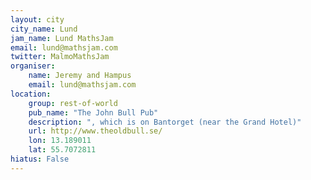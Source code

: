 ```yaml
---
layout: city                                           
city_name: Lund                                                               
jam_name: Lund MathsJam
email: lund@mathsjam.com
twitter: MalmoMathsJam
organiser:
    name: Jeremy and Hampus
    email: lund@mathsjam.com
location:
    group: rest-of-world
    pub_name: "The John Bull Pub"
    description: ", which is on Bantorget (near the Grand Hotel)"
    url: http://www.theoldbull.se/
    lon: 13.189011
    lat: 55.7072811
hiatus: False
---
```

